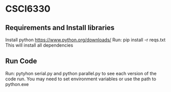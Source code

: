 # CSCI6330

## Requirements and Install libraries
Install python https://www.python.org/downloads/
Run:
    pip install -r reqs.txt
This will install all dependencies

## Run Code
Run: 
    pytyhon serial.py and python parallel.py to see each version of the code run.
    You may need to set environment variables or use the path to python.exe

